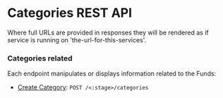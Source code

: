 # Categories REST API

Where full URLs are provided in responses they will be rendered as if service
is running on 'the-url-for-this-services'.

### Categories related

Each endpoint manipulates or displays information related to the Funds:

* [Create Category](docs/categories/create_category.md): `POST /<:stage>/categories`
